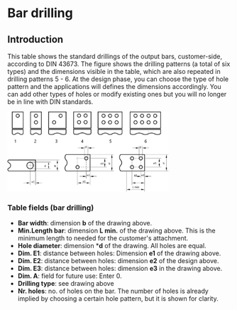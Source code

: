 # Bar drilling

## Introduction
This table shows the standard drillings of the output bars, customer-side, according to DIN 43673.
The figure shows the drilling patterns (a total of six types) and the dimensions visible in the table, which are also repeated in drilling patterns 5 - 6.
At the design phase, you can choose the type of hole pattern and the applications will defines the dimensions accordingly. You can add other types of holes or modify existing ones but you will no longer be in line with DIN standards.

<img src="img/Forature.png" height="180px">

### Table fields (bar drilling)

- **Bar width**: dimension **b** of the drawing above.
- **Min.Length bar**: dimension **L min.** of the drawing above. This is the minimum length to needed for the customer's attachment.
- **Hole diameter**: dimension ***d** of the drawing. All holes are equal.
- **Dim. E1**: distance between holes: Dimension **e1** of the drawing above.
- **Dim. E2**: distance between holes: dimension **e2** of the design above.
- **Dim. E3**: distance between holes: dimension **e3** in the drawing above.
- **Dim. A**: field for future use: Enter 0.
- **Drilling type**: see drawing above
- **Nr. holes**: no. of holes on the bar. The number of holes is already implied by choosing a certain hole pattern, but it is shown for clarity.

